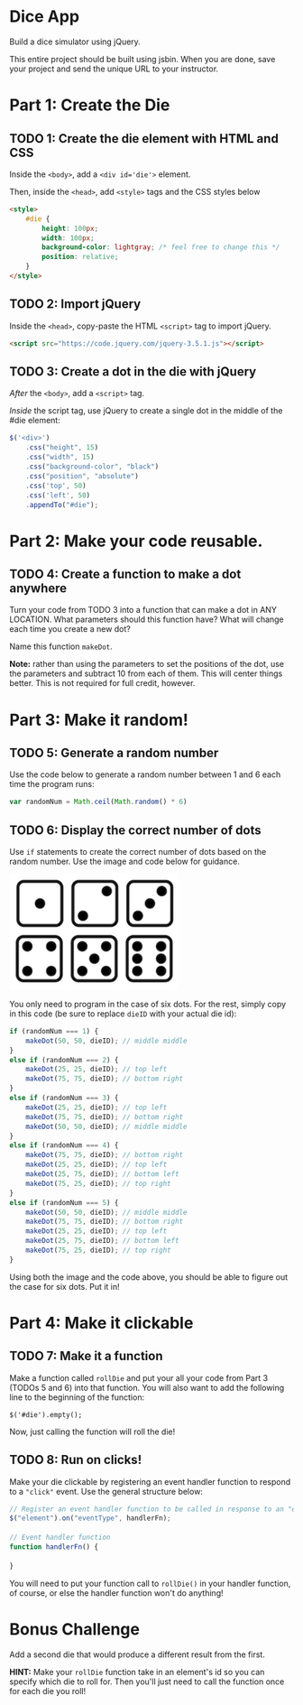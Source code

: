 # Dice App
Build a dice simulator using jQuery.

This entire project should be built using jsbin. When you are done, save your project and send the unique URL to your instructor.

# Part 1: Create the Die

## TODO 1: Create the die element with HTML and CSS

Inside the `<body>`, add a `<div id='die'>` element.

Then, inside the `<head>`, add `<style>` tags and the CSS styles below

```html
<style>
    #die {
        height: 100px;
        width: 100px;
        background-color: lightgray; /* feel free to change this */
        position: relative;
    }
</style>
```

## TODO 2: Import jQuery

Inside the `<head>`, copy-paste the HTML `<script>` tag to import jQuery.

```html
<script src="https://code.jquery.com/jquery-3.5.1.js"></script>
```

## TODO 3: Create a dot in the die with jQuery

_After_ the `<body>`, add a `<script>` tag.

_Inside_ the script tag, use jQuery to create a single dot in the middle of the #die element:

```js
$('<div>')
    .css("height", 15)
    .css("width", 15)
    .css("background-color", "black")
    .css("position", "absolute")
    .css('top', 50)
    .css('left', 50)
    .appendTo("#die");
```  
 
 
# Part 2: Make your code reusable.

## TODO 4: Create a function to make a dot anywhere

Turn your code from TODO 3 into a function that can make a dot in ANY LOCATION. What parameters should this function have? What will change each time you create a new dot?

Name this function `makeDot`.

**Note:** rather than using the parameters to set the positions of the dot, use the parameters and subtract 10 from each of them. This will center things better. This is not required for full credit, however.

# Part 3: Make it random!

## TODO 5: Generate a random number

Use the code below to generate a random number between 1 and 6 each time the program runs:

```js
var randomNum = Math.ceil(Math.random() * 6)
```

## TODO 6: Display the correct number of dots

Use `if` statements to create the correct number of dots based on the random number. Use the image and code below for guidance.

<img src="./dice.png" width=300>

You only need to program in the case of six dots. For the rest, simply copy in this code (be sure to replace `dieID` with your actual die id):

```js
if (randomNum === 1) {
    makeDot(50, 50, dieID); // middle middle
}
else if (randomNum === 2) {
    makeDot(25, 25, dieID); // top left
    makeDot(75, 75, dieID); // bottom right
}
else if (randomNum === 3) {
    makeDot(25, 25, dieID); // top left
    makeDot(75, 75, dieID); // bottom right
    makeDot(50, 50, dieID); // middle middle
}
else if (randomNum === 4) {
    makeDot(75, 75, dieID); // bottom right
    makeDot(25, 25, dieID); // top left
    makeDot(25, 75, dieID); // bottom left
    makeDot(75, 25, dieID); // top right
}
else if (randomNum === 5) {
    makeDot(50, 50, dieID); // middle middle
    makeDot(75, 75, dieID); // bottom right
    makeDot(25, 25, dieID); // top left
    makeDot(25, 75, dieID); // bottom left
    makeDot(75, 25, dieID); // top right
}
```

Using both the image and the code above, you should be able to figure out the case for six dots. Put it in!

# Part 4: Make it clickable

## TODO 7: Make it a function

Make a function called `rollDie` and put your all your code from Part 3 (TODOs 5 and 6) into that function. You will also want to add the following line to the beginning of the function:

    $('#die').empty();

Now, just calling the function will roll the die!

## TODO 8: Run on clicks!

Make your die clickable by registering an event handler function to respond to a `"click"` event. Use the general structure below:

```js
// Register an event handler function to be called in response to an "event"
$("element").on("eventType", handlerFn);

// Event handler function
function handlerFn() {

}
```

You will need to put your function call to `rollDie()` in your handler function, of course, or else the handler function won't do anything!

# Bonus Challenge

Add a second die that would produce a different result from the first.

**HINT:** Make your `rollDie` function take in an element's id so you can specify which die to roll for. Then you'll just need to call the function once for each die you roll!
